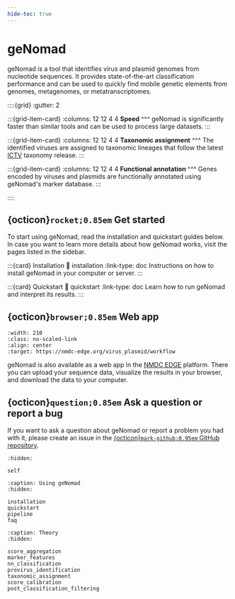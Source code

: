 ```yaml
---
hide-toc: true
---
```


# geNomad

geNomad is a tool that identifies virus and plasmid genomes from nucleotide sequences. It provides state-of-the-art classification performance and can be used to quickly find mobile genetic elements from genomes, metagenomes, or metatranscriptomes.

::::{grid}
:gutter: 2

:::{grid-item-card}
:columns: 12 12 4 4
**Speed**
^^^
geNomad is significantly faster than similar tools and can be used to process large datasets.
:::

:::{grid-item-card}
:columns: 12 12 4 4
**Taxonomic assignment**
^^^
The identified viruses are assigned to taxonomic lineages that follow the latest [ICTV](https://talk.ictvonline.org/) taxonomy release.
:::

:::{grid-item-card}
:columns: 12 12 4 4
**Functional annotation**
^^^
Genes encoded by viruses and plasmids are functionally annotated using geNomad's marker database.
:::

::::

## {octicon}`rocket;0.85em` Get started

To start using geNomad, read the installation and quickstart guides below. In case you want to learn more details about how geNomad works, visit the pages listed in the sidebar.

:::{card} Installation
:link: installation
:link-type: doc
Instructions on how to install geNomad in your computer or server.
:::

:::{card} Quickstart
:link: quickstart
:link-type: doc
Learn how to run geNomad and interpret its results.
:::

## {octicon}`browser;0.85em` Web app

```{image} _static/figures/nmdc_edge_logo.png
:width: 210
:class: no-scaled-link
:align: center
:target: https://nmdc-edge.org/virus_plasmid/workflow
```

geNomad is also available as a web app in the [NMDC EDGE](https://nmdc-edge.org/virus_plasmid/workflow) platform. There you can upload your sequence data, visualize the results in your browser, and download the data to your computer.

## {octicon}`question;0.85em` Ask a question or report a bug

If you want to ask a question about geNomad or report a problem you had with it, please create an issue in the [{octicon}`mark-github;0.95em` GitHub repository](https://github.com/apcamargo/genomad/).

```{toctree}
:hidden:

self
```

```{toctree}
:caption: Using geNomad
:hidden:

installation
quickstart
pipeline
faq
```

```{toctree}
:caption: Theory
:hidden:

score_aggregation
marker_features
nn_classification
provirus_identification
taxonomic_assignment
score_calibration
post_classification_filtering
```
